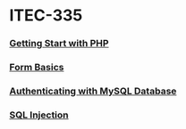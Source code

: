 <h1>ITEC-335</h1>

<h3><a href="https://github.com/jchiefelk/ITEC-335/tree/master/phptutorial">Getting Start with PHP</a></h3>
<h3><a href="https://github.com/jchiefelk/ITEC-335/tree/master/authenticationform">Form Basics</a></h3>
<h3><a href="https://github.com/jchiefelk/ITEC-335/tree/master/firstform">Authenticating with MySQL Database</a></h3>
<h3><a href="">SQL Injection</a></h3>
